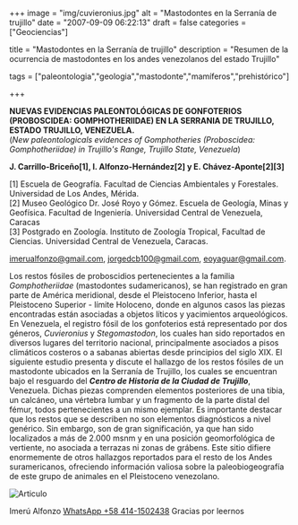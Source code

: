 +++
image = "img/cuvieronius.jpg" 
alt = "Mastodontes en la Serranía de trujillo" 
date = "2007-09-09 06:22:13"
draft = false 
categories = ["Geociencias"] 

title = "Mastodontes en la Serranía de trujillo" 
description = "Resumen de la ocurrencia de mastodontes en los andes venezolanos del estado Trujillo" 

tags = ["paleontologia","geologia","mastodonte","mamí­feros","prehistórico"]

+++

**NUEVAS EVIDENCIAS PALEONTOLÓGICAS DE GONFOTERIOS (PROBOSCIDEA: GOMPHOTHERIIDAE) EN LA SERRANIA DE TRUJILLO, ESTADO TRUJILLO, VENEZUELA.**  
(*New paleontologicals evidences of Gomphotheries (Proboscidea: Gomphotheriidae) in Trujillo's Range, Trujillo State, Venezuela*)

**J. Carrillo-Briceño[1], I. Alfonzo-Hernández[2]  y  E. Chávez-Aponte[2][3]**

[1] Escuela de Geografía. Facultad de Ciencias Ambientales y Forestales. Universidad de Los Andes, Mérida.  
[2] Museo Geológico Dr. José Royo y Gómez. Escuela de Geología, Minas y Geofísica. Facultad de Ingeniería. Universidad Central de Venezuela, Caracas  
[3] Postgrado en Zoología. Instituto de Zoología Tropical, Facultad de Ciencias. Universidad Central de Venezuela, Caracas.

imerualfonzo@gmail.com, jorgedcb100@gmail.com, eoyaguar@gmail.com.

Los restos fósiles de proboscidios pertenecientes a la familia *Gomphotheriidae* (mastodontes sudamericanos), se han registrado en gran parte de América meridional, desde el Pleistoceno Inferior, hasta el Pleistoceno Superior - límite Holoceno, donde en algunos casos las piezas encontradas están asociadas a objetos líticos y yacimientos arqueológicos. En Venezuela, el registro fósil de los gonfoterios está representado por dos géneros, *Cuvieronius* y *Stegomastodon*, los cuales han sido reportados en diversos lugares del territorio nacional, principalmente asociados a pisos climáticos costeros o a sabanas abiertas desde principios del siglo XIX. El siguiente estudio presenta y discute el hallazgo de los restos fósiles de un mastodonte ubicados en la Serranía de Trujillo, los cuales se encuentran bajo el resguardo del ***Centro de Historia de la Ciudad de Trujillo***, Venezuela. Dichas piezas comprenden elementos posteriores de una tibia, un calcáneo, una vértebra lumbar y un fragmento de la parte distal del fémur, todos pertenecientes a un mismo ejemplar. Es importante destacar que los restos que se describen no son elementos diagnósticos a nivel genérico. Sin embargo, son de gran significación, ya que han sido localizados a más de 2.000 msnm y en una posición geomorfológica de vertiente, no asociada a terrazas ni zonas de grábens. Este sitio difiere enormemente de otros hallazgos reportados para el resto de los Andes suramericanos, ofreciendo información valiosa sobre la paleobiogeografía de este grupo de animales en el Pleistoceno venezolano.

![Articulo](/img/venezuelaMastodon.jpg "paper")

Imerú Alfonzo [WhatsApp +58 414-1502438](https://wa.me/584141502438)
Gracias por leernos
